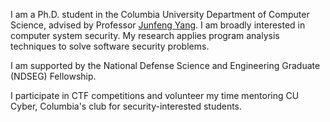 I am a Ph.D. student in the Columbia University Department of Computer Science,
advised by Professor [Junfeng Yang](http://www.cs.columbia.edu/~junfeng/). I am
broadly interested in computer system security. My research applies program
analysis techniques to solve software security problems.

I am supported by the National Defense Science and Engineering Graduate (NDSEG)
Fellowship.

I participate in CTF competitions and volunteer my time mentoring CU Cyber,
Columbia's club for security-interested students.
